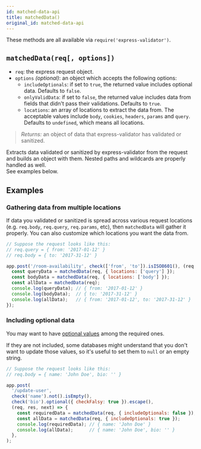 ```yaml
---
id: matched-data-api
title: matchedData()
original_id: matched-data-api
---
```


These methods are all available via `require('express-validator')`.

## `matchedData(req[, options])`

- `req`: the express request object.
- `options` _(optional)_: an object which accepts the following options:
  - `includeOptionals`: if set to `true`, the returned value includes optional data. Defaults to `false`.
  - `onlyValidData`: if set to `false`, the returned value includes data from fields
    that didn't pass their validations. Defaults to `true`.
  - `locations`: an array of locations to extract the data from. The acceptable values include
    `body`, `cookies`, `headers`, `params` and `query`. Defaults to `undefined`, which means all locations.

> _Returns:_ an object of data that express-validator has validated or sanitized.

Extracts data validated or sanitized by express-validator from the request and builds
an object with them. Nested paths and wildcards are properly handled as well.  
See examples below.

## Examples

### Gathering data from multiple locations

If data you validated or sanitized is spread across various request locations
(e.g. `req.body`, `req.query`, `req.params`, etc), then `matchedData` will gather it properly.
You can also customize which locations you want the data from.

<!-- prettier-ignore-start -->

```js
// Suppose the request looks like this:
// req.query = { from: '2017-01-12' }
// req.body = { to: '2017-31-12' }

app.post('/room-availability', check(['from', 'to']).isISO8601(), (req, res, next) => {
  const queryData = matchedData(req, { locations: ['query'] });
  const bodyData = matchedData(req, { locations: ['body'] });
  const allData = matchedData(req);
  console.log(queryData); // { from: '2017-01-12' }
  console.log(bodyData);  // { to: '2017-31-12' }
  console.log(allData);   // { from: '2017-01-12', to: '2017-31-12' }
});
```

<!-- prettier-ignore-end -->

### Including optional data

You may want to have [optional values](api-validation-chain.md#optionaloptions) among the required ones.

If they are not included, some databases might understand that you don't want to update those values,
so it's useful to set them to `null` or an empty string.

<!-- prettier-ignore-start -->

```js
// Suppose the request looks like this:
// req.body = { name: 'John Doe', bio: '' }

app.post(
  '/update-user',
  check('name').not().isEmpty(),
  check('bio').optional({ checkFalsy: true }).escape(),
  (req, res, next) => {
    const requiredData = matchedData(req, { includeOptionals: false });
    const allData = matchedData(req, { includeOptionals: true });
    console.log(requiredData); // { name: 'John Doe' }
    console.log(allData);      // { name: 'John Doe', bio: '' }
  },
);
```

<!-- prettier-ignore-end -->
